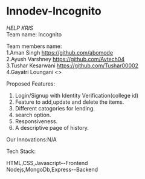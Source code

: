 # Innodev-Incognito

<i>HELP KRIS</i><br>
Team name: Incognito

Team members name:<br>
1.Aman Singh  <https://github.com/abomode> <br>
2.Ayush Varshney <https://github.com/Avtech04> <br>
3.Tushar Kesarwani <https://github.com/Tushar00002> <br>
4.Gayatri Loungani <> <br>

Proposed Features:<br>
1. Login/Signup with Identity Verification(college id)<br>
2. Feature to add,update and delete the items.<br>
3. Different catogories for lending.<br>
4. search option.<br>
5. Responsiveness.<br>
6. A descriptive page of history.<br>

Our Innovations:N/A <br>

Tech Stack:<br>

HTML,CSS,Javascript--Frontend <br>
Nodejs,MongoDb,Express--Backend


